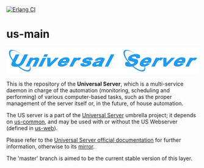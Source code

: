 [![Erlang CI](https://github.com/Olivier-Boudeville/us-main/actions/workflows/erlang-ci.yml/badge.svg)](https://github.com/Olivier-Boudeville/us-main/actions/workflows/erlang-ci.yml)

# us-main

![](/doc/us-main-title.png)

This is the repository of the **Universal Server**, which is a multi-service daemon in charge of the automation (monitoring, scheduling and performing) of various computer-based tasks, such as the proper management of the server itself or, in the future, of house automation.

The US server is a part of the [Universal Server](https://github.com/Olivier-Boudeville/Universal-Server) umbrella project; it depends on [us-common](https://github.com/Olivier-Boudeville/us-common/), and may be used with or without the US Webserver (defined in [us-web](https://github.com/Olivier-Boudeville/us-web/)).

Please refer to the [Universal Server official documentation](http://us.esperide.org) for further information, otherwise to its [mirror](http://olivier-boudeville.github.io/us-main/).

The 'master' branch is aimed to be the current stable version of this layer.
